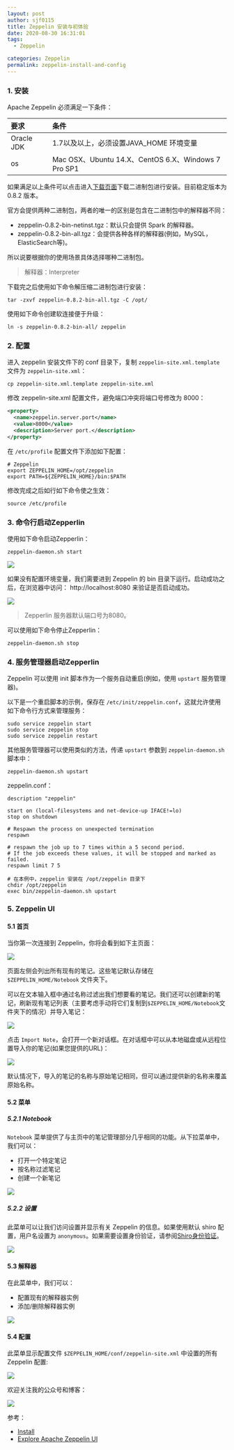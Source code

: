 ```yaml
---
layout: post
author: sjf0115
title: Zeppelin 安装与初体验
date: 2020-08-30 16:31:01
tags:
  - Zeppelin

categories: Zeppelin
permalink: zeppelin-install-and-config
---
```



### 1. 安装

Apache Zeppelin 必须满足一下条件：

| 要求     | 条件     |
| :------------- | :------------- |
| Oracle JDK | 1.7以及以上，必须设置JAVA_HOME 环境变量 |
| os | Mac OSX、Ubuntu 14.X、CentOS 6.X、Windows 7 Pro SP1 |

如果满足以上条件可以点击进入[下载页面](http://zeppelin.apache.org/download.html)下载二进制包进行安装。目前稳定版本为 0.8.2 版本。

官方会提供两种二进制包，两者的唯一的区别是包含在二进制包中的解释器不同：
- zeppelin-0.8.2-bin-netinst.tgz：默认只会提供 Spark 的解释器。
- zeppelin-0.8.2-bin-all.tgz：会提供各种各样的解释器(例如，MySQL，ElasticSearch等)。

所以说要根据你的使用场景具体选择哪种二进制包。

> 解释器：Interpreter

下载完之后使用如下命令解压缩二进制包进行安装：
```shell
tar -zxvf zeppelin-0.8.2-bin-all.tgz -C /opt/
```
使用如下命令创建软连接便于升级：
```
ln -s zeppelin-0.8.2-bin-all/ zeppelin
```

### 2. 配置

进入 zeppelin 安装文件下的 conf 目录下，复制 `zeppelin-site.xml.template` 文件为 `zeppelin-site.xml`：
```
cp zeppelin-site.xml.template zeppelin-site.xml
```
修改 zeppelin-site.xml 配置文件，避免端口冲突将端口号修改为 8000：
```xml
<property>
  <name>zeppelin.server.port</name>
  <value>8000</value>
  <description>Server port.</description>
</property>
```

在 `/etc/profile` 配置文件下添加如下配置：
```
# Zeppelin
export ZEPPELIN_HOME=/opt/zeppelin
export PATH=${ZEPPELIN_HOME}/bin:$PATH
```
修改完成之后如行如下命令使之生效：
```shell
source /etc/profile
```

### 3. 命令行启动Zepperlin

使用如下命令启动Zepperlin：
```shell
zeppelin-daemon.sh start
```
![](https://github.com/sjf0115/PubLearnNotes/blob/master/image/Zeppelin/zeppelin-install-and-config-2.jpg?raw=true)

如果没有配置环境变量，我们需要进到 Zeppelin 的 bin 目录下运行。启动成功之后，在浏览器中访问： http://localhost:8080 来验证是否启动成功。

![](https://github.com/sjf0115/PubLearnNotes/blob/master/image/Zeppelin/zeppelin-install-and-config-3.jpg?raw=true)

> Zepperlin 服务器默认端口号为8080。

可以使用如下命令停止Zepperlin：
```shell
zeppelin-daemon.sh stop
```
### 4. 服务管理器启动Zepperlin

Zeppelin 可以使用 init 脚本作为一个服务自动重启(例如，使用 `upstart` 服务管理器)。

以下是一个重启脚本的示例，保存在 `/etc/init/zeppelin.conf`，这就允许使用如下命令行方式来管理服务：
```
sudo service zeppelin start  
sudo service zeppelin stop  
sudo service zeppelin restart
```
其他服务管理器可以使用类似的方法，传递 `upstart` 参数到 `zeppelin-daemon.sh` 脚本中：
```shell
zeppelin-daemon.sh upstart
```

zeppelin.conf：
```
description "zeppelin"

start on (local-filesystems and net-device-up IFACE!=lo)
stop on shutdown

# Respawn the process on unexpected termination
respawn

# respawn the job up to 7 times within a 5 second period.
# If the job exceeds these values, it will be stopped and marked as failed.
respawn limit 7 5

# 在本例中，zeppelin 安装在 /opt/zeppelin 目录下
chdir /opt/zeppelin
exec bin/zeppelin-daemon.sh upstart
```

### 5. Zeppelin UI

#### 5.1 首页

当你第一次连接到 Zeppelin，你将会看到如下主页面：

![](https://github.com/sjf0115/PubLearnNotes/blob/master/image/Zeppelin/zeppelin-install-and-config-3.jpg?raw=true)

页面左侧会列出所有现有的笔记。这些笔记默认存储在 `$ZEPPELIN_HOME/Notebook` 文件夹下。

可以在文本输入框中通过名称过滤出我们想要看的笔记。我们还可以创建新的笔记，刷新现有笔记列表（主要考虑手动将它们复制到`$ZEPPELIN_HOME/Notebook`文件夹下的情况）并导入笔记：

![](https://github.com/sjf0115/PubLearnNotes/blob/master/image/Zeppelin/zeppelin-install-and-config-4.jpg?raw=true)

点击 `Import Note`，会打开一个新对话框。在对话框中可以从本地磁盘或从远程位置导入你的笔记(如果您提供的URL)：

![](https://github.com/sjf0115/PubLearnNotes/blob/master/image/Zeppelin/zeppelin-install-and-config-5.jpg?raw=true)

默认情况下，导入的笔记的名称与原始笔记相同，但可以通过提供新的名称来覆盖原始名称。

#### 5.2 菜单

##### 5.2.1 Notebook

`Notebook` 菜单提供了与主页中的笔记管理部分几乎相同的功能。从下拉菜单中，我们可以：
- 打开一个特定笔记
- 按名称过滤笔记
- 创建一个新笔记

![](https://github.com/sjf0115/PubLearnNotes/blob/master/image/Zeppelin/zeppelin-install-and-config-6.jpg?raw=true)

##### 5.2.2 设置

此菜单可以让我们访问设置并显示有关 Zeppelin 的信息。如果使用默认 shiro 配置，用户名设置为 `anonymous`。如果需要设置身份验证，请参阅[Shiro身份验证](http://zeppelin.apache.org/docs/0.6.0/security/shiroauthentication.html)。

![](https://github.com/sjf0115/PubLearnNotes/blob/master/image/Zeppelin/zeppelin-install-and-config-7.jpg?raw=true)

#### 5.3 解释器

在此菜单中，我们可以：
- 配置现有的解释器实例
- 添加/删除解释器实例

![](https://github.com/sjf0115/PubLearnNotes/blob/master/image/Zeppelin/zeppelin-install-and-config-8.jpg?raw=true)

#### 5.4 配置

此菜单显示配置文件 `$ZEPPELIN_HOME/conf/zeppelin-site.xml` 中设置的所有 Zeppelin 配置:

![](https://github.com/sjf0115/PubLearnNotes/blob/master/image/Zeppelin/zeppelin-install-and-config-9.jpg?raw=true)

欢迎关注我的公众号和博客：

![](https://github.com/sjf0115/PubLearnNotes/blob/master/image/Other/smartsi.jpg?raw=true)

参考：
- [Install](http://zeppelin.apache.org/docs/0.8.2/quickstart/install.html)
- [Explore Apache Zeppelin UI](http://zeppelin.apache.org/docs/0.8.2/quickstart/explore_ui.html)
